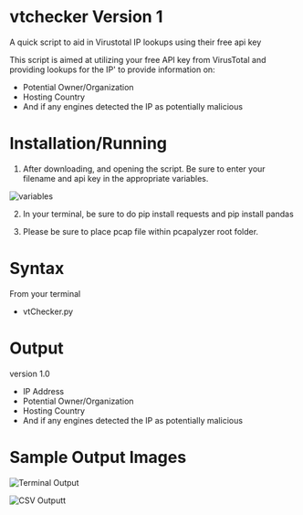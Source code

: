 # vtchecker Version 1
A quick script to aid in Virustotal IP lookups using their free api key

This script is aimed at utilizing your free API key from VirusTotal and providing lookups for the IP' to provide information on:

- Potential Owner/Organization
- Hosting Country
- And if any engines detected the IP as potentially malicious
  


# Installation/Running

1.  After downloading, and opening the script. Be sure to enter your filename and api key in the appropriate variables.

![variables](https://github.com/cybersecurebyte/vtchecker/blob/main/variables.png)

2. In your terminal, be sure to do pip install requests and pip install pandas

3. Please be sure to place pcap file within pcapalyzer root folder.



# Syntax

From your terminal

- vtChecker.py 


# Output

version 1.0
- IP Address
- Potential Owner/Organization
- Hosting Country
- And if any engines detected the IP as potentially malicious
  
  
# Sample Output Images

![Terminal Output ]()


![CSV Outputt ]()






  


